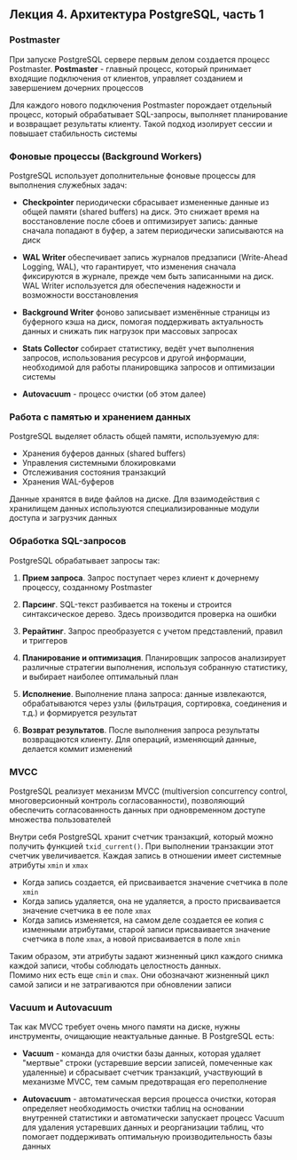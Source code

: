 ## Лекция 4. Архитектура PostgreSQL, часть 1

### Postmaster

При запуске PostgreSQL сервере первым делом создается процесс Postmaster. **Postmaster** - главный процесс, который принимает входящие подключения от клиентов, управляет созданием и завершением дочерних процессов

Для каждого нового подключения Postmaster порождает отдельный процесс, который обрабатывает SQL-запросы, выполняет планирование и возвращает результаты клиенту. Такой подход изолирует сессии и повышает стабильность системы

### Фоновые процессы (Background Workers)

PostgreSQL использует дополнительные фоновые процессы для выполнения служебных задач:

* **Checkpointer** периодически сбрасывает измененные данные из общей памяти (shared buffers) на диск. Это снижает время на восстановление после сбоев и оптимизирует запись: данные сначала попадают в буфер, а затем периодически записываются на диск

* **WAL Writer** обеспечивает запись журналов предзаписи (Write-Ahead Logging, WAL), что гарантирует, что изменения сначала фиксируются в журнале, прежде чем быть записанными на диск. WAL Writer используется для обеспечения надежности и возможности восстановления

* **Background Writer** фоново записывает изменённые страницы из буферного кэша на диск, помогая поддерживать актуальность данных и снижать пик нагрузок при массовых запросах

* **Stats Collector** собирает статистику, ведёт учет выполнения запросов, использования ресурсов и другой информации, необходимой для работы планировщика запросов и оптимизации системы

* **Autovacuum** - процесс очистки (об этом далее)

### Работа с памятью и хранением данных

PostgreSQL выделяет область общей памяти, используемую для:
  
* Хранения буферов данных (shared buffers)
* Управления системными блокировками
* Отслеживания состояния транзакций
* Хранения WAL-буферов

Данные хранятся в виде файлов на диске. Для взаимодействия с хранилищем данных используются специализированные модули доступа и загрузчик данных

### Обработка SQL-запросов

PostgreSQL обрабатывает запросы так:

1. **Прием запроса**. Запрос поступает через клиент к дочернему процессу, созданному Postmaster

2. **Парсинг**. SQL-текст разбивается на токены и строится синтаксическое дерево. Здесь производится проверка на ошибки 

3. **Рерайтинг**. Запрос преобразуется с учетом представлений, правил и триггеров

4. **Планирование и оптимизация**. Планировщик запросов анализирует различные стратегии выполнения, используя собранную статистику, и выбирает наиболее оптимальный план

5. **Исполнение**. Выполнение плана запроса: данные извлекаются, обрабатываются через узлы (фильтрация, сортировка, соединения и т.д.) и формируется результат

6. **Возврат результатов**. После выполнения запроса результаты возвращаются клиенту. Для операций, изменяющий данные, делается коммит изменений
   
### MVCC

PostgreSQL реализует механизм MVCC (multiversion concurrency control, многоверсионный контроль согласованности), позволяющий обеспечить согласованность данных при одновременном доступе множества пользователей

Внутри себя PostgreSQL хранит счетчик транзакций, который можно получить функцией `txid_current()`. При выполнении транзакции этот счетчик увеличивается. Каждая запись в отношении имеет системные атрибуты `xmin` и `xmax`

* Когда запись создается, ей присваивается значение счетчика в поле `xmin`
* Когда запись удаляется, она не удаляется, а просто присваивается значение счетчика в ее поле `xmax`
* Когда запись изменяется, на самом деле создается ее копия с изменными атрибутами, старой записи присваивается значение счетчика в поле `xmax`, а новой присваивается в поле `xmin`

Таким образом, эти атрибуты задают жизненный цикл каждого снимка каждой записи, чтобы соблюдать целостность данных.  
Помимо них есть еще `cmin` и `cmax`. Они обозначают жизненный цикл самой записи и не затрагиваются при обновлении записи

### Vacuum и Autovacuum

Так как MVCC требует очень много памяти на диске, нужны инструменты, очищающие неактуальные данные. В PostgreSQL есть:

* **Vacuum** - команда для очистки базы данных, которая удаляет "мертвые" строки (устаревшие версии записей, помеченные как удаленные) и сбрасывает счетчик транзакций, участвующий в механизме MVCC, тем самым предотвращая его переполнение

* **Autovacuum** - автоматическая версия процесса очистки, которая определяет необходимость очистки таблиц на основании внутренней статистики и автоматически запускает процесс Vacuum для удаления устаревших данных и реорганизации таблиц, что помогает поддерживать оптимальную производительность базы данных

